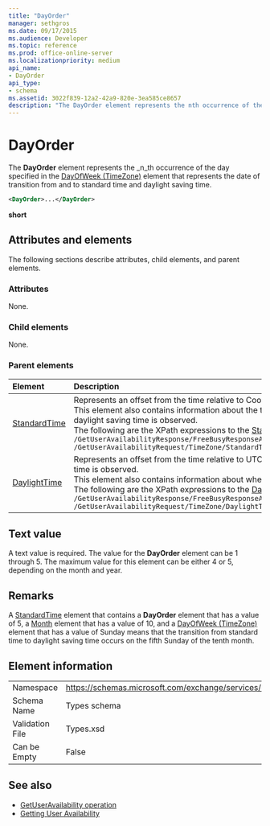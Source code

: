 ```yaml
---
title: "DayOrder"
manager: sethgros
ms.date: 09/17/2015
ms.audience: Developer
ms.topic: reference
ms.prod: office-online-server
ms.localizationpriority: medium
api_name:
- DayOrder
api_type:
- schema
ms.assetid: 3022f839-12a2-42a9-820e-3ea585ce8657
description: "The DayOrder element represents the nth occurrence of the day specified in the DayOfWeek (TimeZone) element that represents the date of transition from and to standard time and daylight saving time."
---
```


# DayOrder

The **DayOrder** element represents the _n_th occurrence of the day specified in the [DayOfWeek (TimeZone)](dayofweek-timezone.md) element that represents the date of transition from and to standard time and daylight saving time.
  
```xml
<DayOrder>...</DayOrder>
```

**short**

## Attributes and elements

The following sections describe attributes, child elements, and parent elements.
  
### Attributes

None.
  
### Child elements

None.
  
### Parent elements

|**Element**|**Description**|
|:-----|:-----|
|[StandardTime](standardtime.md) | Represents an offset from the time relative to Coordinated Universal Time (UTC) represented by the [Bias (UTC)](bias-utc.md) element.<br/>This element also contains information about the transition to standard time from daylight saving time in regions where daylight saving time is observed.<br/>The following are the XPath expressions to the [StandardTime](standardtime.md) element:<br/>`/GetUserAvailabilityResponse/FreeBusyResponseArray/FreeBusyResponse/FreeBusyView/WorkingHours/TimeZone/StandardTime`<br/>`/GetUserAvailabilityRequest/TimeZone/StandardTime` |
|[DaylightTime](daylighttime.md) | Represents an offset from the time relative to UTC represented by the [Bias (UTC)](bias-utc.md) element in regions where daylight saving time is observed.<br/>This element also contains information about when the transition to daylight saving time from standard time occurs.<br/>The following are the XPath expressions to the [DaylightTime](daylighttime.md) element:<br/>`/GetUserAvailabilityResponse/FreeBusyResponseArray/FreeBusyResponse/FreeBusyView/WorkingHours/TimeZone/DaylightTime`<br/>`/GetUserAvailabilityRequest/TimeZone/DaylightTime` |

## Text value

A text value is required. The value for the **DayOrder** element can be 1 through 5. The maximum value for this element can be either 4 or 5, depending on the month and year.
  
## Remarks

A [StandardTime](standardtime.md) element that contains a **DayOrder** element that has a value of 5, a [Month](month.md) element that has a value of 10, and a [DayOfWeek (TimeZone)](dayofweek-timezone.md) element that has a value of Sunday means that the transition from standard time to daylight saving time occurs on the fifth Sunday of the tenth month.
  
## Element information

|||
|:-----|:-----|
|Namespace  |https://schemas.microsoft.com/exchange/services/2006/types  |
|Schema Name  |Types schema  |
|Validation File  |Types.xsd  |
|Can be Empty  |False  |

## See also

- [GetUserAvailability operation](getuseravailability-operation.md)
- [Getting User Availability](https://msdn.microsoft.com/library/d4133fcb-9b0f-4e6b-aadf-a389da83516a%28Office.15%29.aspx)
